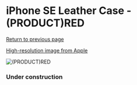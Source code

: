 # iPhone SE Leather Case - (PRODUCT)RED

[Return to previous page](/iphone_7)

[High-resolution image from Apple](https://store.storeimages.cdn-apple.com/8756/as-images.apple.com/is/MXYL2?wid=4500&hei=4500&fmt=png)

<div style="width: 384px"><img src="/everysource/MXYL2.png" alt="(PRODUCT)RED"></div>

### Under construction
